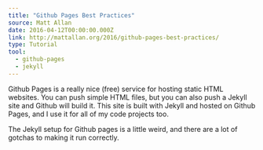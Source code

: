 ```yaml
---
title: "Github Pages Best Practices"
source: Matt Allan
date: 2016-04-12T00:00:00.000Z
link: http://mattallan.org/2016/github-pages-best-practices/
type: Tutorial
tool:
  - github-pages
  - jekyll
---
```

Github Pages is a really nice (free) service for hosting static HTML websites. You can push simple HTML files, but you can also push a Jekyll site and Github will build it. This site is built with Jekyll and hosted on Github Pages, and I use it for all of my code projects too.
 
The Jekyll setup for Github pages is a little weird, and there are a lot of gotchas to making it run correctly.






